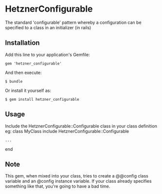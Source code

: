 # HetznerConfigurable

The standard 'configurable' pattern whereby a configuration can be
specified to a class in an initializer (in rails)

## Installation

Add this line to your application's Gemfile:

    gem 'hetzner_configurable'

And then execute:

    $ bundle

Or install it yourself as:

    $ gem install hetzner_configurable

## Usage

Include the HetznerConfigurable::Configurable class in your class definition
eg:
  class MyClass
    include HetznerConfigurable::Configurable
    
    ...
  end

## Note

This gem, when mixed into your class, tries to create a @@config class variable
and an @config instance variable. If your class already specifies something
like that, you're going to have a bad time.
